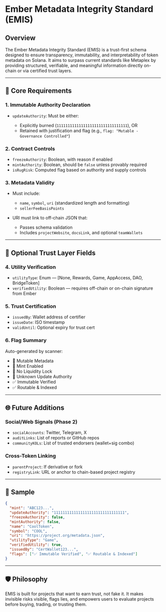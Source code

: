 # Ember Metadata Integrity Standard (EMIS)

## Overview

The Ember Metadata Integrity Standard (EMIS) is a trust-first schema designed to ensure transparency, immutability, and interpretability of token metadata on Solana. It aims to surpass current standards like Metaplex by providing structured, verifiable, and meaningful information directly on-chain or via certified trust layers.

---

## 🔐 Core Requirements

### 1. **Immutable Authority Declaration**

* `updateAuthority`: Must be either:

  * Explicitly burned (`11111111111111111111111111111111`), OR
  * Retained with justification and flag (e.g., `flag: "Mutable - Governance Controlled"`)

### 2. **Contract Controls**

* `freezeAuthority`: Boolean, with reason if enabled
* `mintAuthority`: Boolean, should be `false` unless provably required
* `isRugRisk`: Computed flag based on authority and supply controls

### 3. **Metadata Validity**

* Must include:

  * `name`, `symbol`, `uri` (standardized length and formatting)
  * `sellerFeeBasisPoints`
* URI must link to off-chain JSON that:

  * Passes schema validation
  * Includes `projectWebsite`, `docsLink`, and optional `teamWallets`

---

## 🧠 Optional Trust Layer Fields

### 4. **Utility Verification**

* `utilityType`: Enum — \[None, Rewards, Game, AppAccess, DAO, BridgeToken]
* `verifiedUtility`: Boolean — requires off-chain or on-chain signature from Ember

### 5. **Trust Certification**

* `issuedBy`: Wallet address of certifier
* `issueDate`: ISO timestamp
* `validUntil`: Optional expiry for trust cert

### 6. **Flag Summary**

Auto-generated by scanner:

* 🚩 Mutable Metadata
* 🚩 Mint Enabled
* 🚩 No Liquidity Lock
* 🚩 Unknown Update Authority
* ✅ Immutable Verified
* ✅ Routable & Indexed

---

## 🌐 Future Additions

### Social/Web Signals (Phase 2)

* `socialAccounts`: Twitter, Telegram, X
* `auditLinks`: List of reports or GitHub repos
* `communityKOLs`: List of trusted endorsers (wallet+sig combo)

### Cross-Token Linking

* `parentProject`: If derivative or fork
* `registryLink`: URL or anchor to chain-based project registry

---

## 🧪 Sample

```json
{
  "mint": "ABC123...",
  "updateAuthority": "11111111111111111111111111111111",
  "freezeAuthority": false,
  "mintAuthority": false,
  "name": "CoolToken",
  "symbol": "COOL",
  "uri": "https://project.org/metadata.json",
  "utilityType": "Game",
  "verifiedUtility": true,
  "issuedBy": "CertWallet123...",
  "flags": ["✅ Immutable Verified", "✅ Routable & Indexed"]
}
```

---

## 🛡️ Philosophy

EMIS is built for projects that want to earn trust, not fake it. It makes invisible risks visible, flags lies, and empowers users to evaluate projects before buying, trading, or trusting them.
